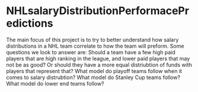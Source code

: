 # NHLsalaryDistributionPerformacePredictions
The main focus of this project is to try to better understand how salary distributions in a NHL team correlate to how the team will preform.
Some questions we look to answer are:
Should a team have a few high paid players that are high ranking in the league, and lower paid players that may not be as good? 
Or should they have a more equal distriubtion of funds with players that represent that?
What model do playoff teams follow when it comes to salary distrubtion?
What model do Stanley Cup teams follow?
What model do lower end teams follow?
